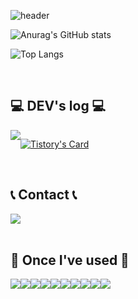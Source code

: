 
![header](https://capsule-render.vercel.app/api?type=waving&color=timeGradient&text=Welcome%20to%20Nayeong's%20GitHub%20👋&animation=twinkling&fontSize=35&fontAlignY=40&fontAlign=70&height=250)


![Anurag's GitHub stats](https://github-readme-stats.vercel.app/api?username=khb3254&show_icons=true&theme=solarized-dark)


![Top Langs](https://github-readme-stats.vercel.app/api/top-langs/?username=6810779s&layout=compact&theme=tokyonight)


<br>

## 💻 DEV's log 💻
<div style="display:flex; flex-direction:row;">
    <a href="https://kkangna.tistory.com">
        <img src="https://img.shields.io/badge/Tistory-000000?style=for-the-badge&logo=Tistory&logoColor=white"> 
    </a>
      
[![Tistory's Card](https://github-readme-tistory-card.vercel.app/api?name=khb3254&theme=default)](https://kkangna.tistory.com)
</div><br>




## 📞 Contact 📞
<div style="display:flex; flex-direction:row;">
    <a href="mailto:khb3254@naver.com">
        <img src="https://img.shields.io/badge/Gmail-EA4335?style=for-the-badge&logo=Gmail&logoColor=white"> 
    </a>
</div><br>


## 🔨 Once I've used 🔨
<div style="display:flex; flex-direction:row;">
    <img src="https://img.shields.io/badge/python-3776AB?style=for-the-badge&logo=python&logoColor=white"> 
    <img src="https://img.shields.io/badge/javascript-F7DF1E?style=for-the-badge&logo=javascript&logoColor=white">
    <img src="https://img.shields.io/badge/mysql-4479A1?style=for-the-badge&logo=mysql&logoColor=white"> 
    <img src="https://img.shields.io/badge/bootstrap-7952B3?style=for-the-badge&logo=bootstrap&logoColor=white"> 
    <img src="https://img.shields.io/badge/html5-E34F26?style=for-the-badge&logo=html5&logoColor=white">
    <br>
    <img src="https://img.shields.io/badge/css-1572B6?style=for-the-badge&logo=css3&logoColor=white">
    <img src="https://img.shields.io/badge/tableau-E97627?style=for-the-badge&logo=tableau&logoColor=white">
    <img src="https://img.shields.io/badge/jupyter-F37626?style=for-the-badge&logo=jupyter&logoColor=white">
    <img src="https://img.shields.io/badge/docker-2496ED?style=for-the-badge&logo=docker&logoColor=white">
    <img src="https://img.shields.io/badge/keras-D00000?style=for-the-badge&logo=keras&logoColor=white">
</div><br>


